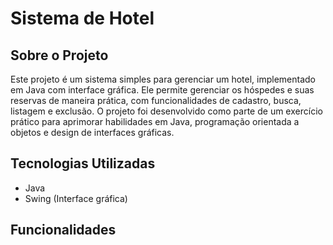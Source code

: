 # Sistema de Hotel

## Sobre o Projeto

Este projeto é um sistema simples para gerenciar um hotel, implementado em Java com interface gráfica. Ele permite gerenciar os hóspedes e suas reservas de maneira prática, com funcionalidades de cadastro, busca, 
listagem e exclusão. O projeto foi desenvolvido como parte de um exercício prático para aprimorar habilidades em Java, programação orientada a objetos e design de interfaces gráficas.

## Tecnologias Utilizadas

- Java
- Swing (Interface gráfica)

## Funcionalidades

